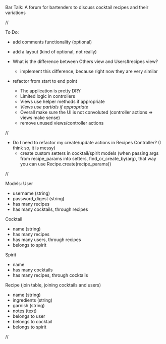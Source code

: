 Bar Talk: A forum for bartenders to discuss cocktail recipes and their variations

//

To Do:

- add comments functionality (optional)
- add a layout (kind of optional, not really)

- What is the difference between Others view and Users#recipes view?
    - implement this difference, because right now they are very similar

- refactor from start to end point
    - The application is pretty DRY
    - Limited logic in controllers
    - Views use helper methods if appropriate
    - *Views use partials if appropriate*
    - Overall make sure the UI is not convoluted (controller actions => views make sense)
    - remove unused views/controller actions

//

- Do I need to refactor my create/update actions in Recipes Controller? (I think so, it is messy) 
    - create custom setters in cocktail/spirit models (when passing args from recipe_params into setters, find_or_create_by(arg), that way you can use Recipe.create(recipe_params))

//


Models:
User
- username (string)
- password_digest (string)
- has many recipes
- has many cocktails, through recipes

<!-- - has many comments
- has many recipes through comments -->


Cocktail
- name (string)
- has many recipes
- has many users, through recipes
- belongs to spirit

Spirit
- name
- has many cocktails
- has many recipes, through cocktails

Recipe (join table, joining cocktails and users) 
- name (string)
- ingredients (string)
- garnish (string)
- notes (text)
- belongs to user
- belongs to cocktail
- belongs to spirit

<!-- - has many comments
- has many users through comments -->


<!-- Comment? (join table? joining users and recipes)
 - content (text)
 - belongs to user
 - belongs to recipe -->


//
